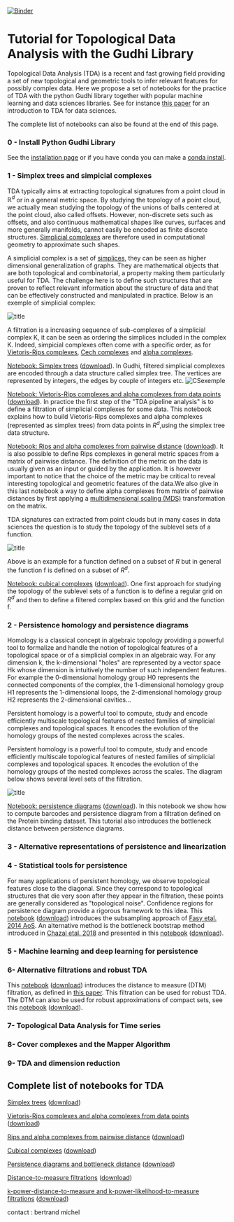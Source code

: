 [![Binder](https://mybinder.org/badge_logo.svg)](https://mybinder.org/v2/gh/GUDHI/TDA-tutorial/master)

# Tutorial for Topological Data Analysis with the Gudhi Library

Topological Data Analysis (TDA) is a recent and fast growing  field providing a set of new topological and geometric tools to infer relevant features for possibly complex data. Here we propose a set of notebooks for the practice of TDA with the python Gudhi library together with popular machine learning and data sciences libraries.
See for instance [this paper](https://arxiv.org/abs/1710.04019) for an introduction to TDA for data sciences.

The complete list of notebooks can also be found at the end of this page.

### 0 - Install Python Gudhi Library  

See the [installation page](http://gudhi.gforge.inria.fr/python/latest/installation.html) or if you have conda you can make a [conda install](https://anaconda.org/conda-forge/gudhi).

### 1 - Simplex trees and simpicial complexes

TDA typically aims at extracting topological signatures from a point cloud in $\mathbb R^d$ or in a general metric space. By studying the topology of a point cloud, we actually mean studying the topology of the unions of balls centered at the point cloud, also called offsets. However, non-discrete sets such as offsets, and also continuous mathematical shapes like curves, surfaces and more generally manifolds, cannot easily be encoded as finite discrete structures. [Simplicial complexes](https://en.wikipedia.org/wiki/Simplicial_complex) are therefore used in computational geometry to approximate such shapes. 

A simplicial complex is a set of [simplices](https://en.wikipedia.org/wiki/Simplex), they can be seen as higher dimensional generalization of graphs. They are mathematical objects that are both topological and combinatorial, a property making them particularly useful for TDA. The challenge here is to define such structures that are proven to reflect relevant information about the structure of data and that can be effectively constructed and manipulated in practice. Below is an exemple of simplicial complex:

![title](Images/Pers14.PNG)
 
A filtration is a increasing sequence of sub-complexes of a simplicial complex K, it can be seen as ordering the simplices included in the complex K. Indeed, simpicial complexes often come with a specific order, as for [Vietoris-Rips complexes](https://en.wikipedia.org/wiki/Vietoris%E2%80%93Rips_complex), [Cech complexes](https://en.wikipedia.org/wiki/%C4%8Cech_complex) and [alpha complexes](https://en.wikipedia.org/wiki/Alpha_shape#Alpha_complex). 

[Notebook: Simplex trees](https://gudhi.github.io/TDA-tutorial/Tuto-GUDHI-simplex-Trees.html)
([download](Tuto-GUDHI-simplex-Trees.ipynb)).
In Gudhi, filtered simplicial complexes are encoded through a data structure called simplex tree. The vertices are represented by integers, the edges by couple of integers etc.
![CSexemple](http://gudhi.gforge.inria.fr/python/latest/_images/Simplex_tree_representation.png)


[Notebook: Vietoris-Rips complexes and alpha complexes from data points](https://gudhi.github.io/TDA-tutorial/Tuto-GUDHI-simplicial-complexes-from-data-points.html)
([download](Tuto-GUDHI-simplicial-complexes-from-data-points.ipynb)).
In practice the first step of the "TDA pipeline analysis" is to define a filtration of simplicial complexes for some data. This  notebook explains how to build Vietoris-Rips complexes and alpha complexes (represented as simplex trees) from data points in $R^d$,using the simplex tree data structure.

[Notebook: Rips and alpha complexes from pairwise distance](https://gudhi.github.io/TDA-tutorial/Tuto-GUDHI-simplicial-complexes-from-distance-matrix.html)
([download](Tuto-GUDHI-simplicial-complexes-from-distance-matrix.ipynb)).
It is also possible to define Rips complexes in general metric spaces from a matrix of pairwise distance. The definition of the metric on the data is usually given as an input or guided by the application. It is however important to notice that the choice of the metric may be critical to reveal interesting topological and geometric features of the data.We also give in this last notebook a way to define alpha complexes from matrix of pairwise distances by first applying a [multidimensional scaling (MDS)](https://en.wikipedia.org/wiki/Multidimensional_scaling) transformation on the matrix.


TDA signatures can extracted from point clouds but in many cases in data sciences the question is to study the topology of the sublevel sets of a function. 

![title](Images/sublevf.png)

Above is an example for a function defined on a subset of $R$ but in general the function f is defined on a subset of $R^d$. 

[Notebook: cubical complexes](https://gudhi.github.io/TDA-tutorial/Tuto-GUDHI-cubical-complexes.html)
([download](Tuto-GUDHI-cubical-complexes.ipynb)).
One first approach for studying the topology of the sublevel sets of a function is to define a regular grid on $R^d$ and then to define a filtered complex based on this grid and the function f.
 




### 2 - Persistence homology and persistence diagrams

Homology is a classical concept in algebraic topology providing a powerful tool to formalize and handle the notion of topological features of a topological space or of a simplicial complex in an algebraic way. For any dimension k, the k-dimensional "holes" are represented by a vector space Hk whose dimension is intuitively the number of such independent features. For example the 0-dimensional homology group H0 represents the connected components of the complex, the 1-dimensional homology group H1 represents the 1-dimensional loops, the 2-dimensional homology group H2 represents the 2-dimensional cavities...

Persistent homology is a powerful tool to compute, study and encode efficiently multiscale topological features of nested families of simplicial complexes and topological spaces. It encodes the evolution of the homology groups of the nested complexes across the scales.

Persistent homology is a powerful tool to compute, study and encode efficiently multiscale topological features of nested families of simplicial complexes and topological spaces. It encodes the evolution of the homology groups of the nested complexes across the scales. The diagram below shows several level sets of the filtration.

![title](Images/pers.png)    
    

[Notebook: persistence diagrams](https://gudhi.github.io/TDA-tutorial/Tuto-GUDHI-persistence-diagrams.html)
([download](Tuto-GUDHI-persistence-diagrams.ipynb)).
In this notebook we show how to compute barcodes and persistence diagram from a filtration defined on the Protein binding dataset. This tutorial also introduces the bottleneck distance between persistence diagrams. 


### 3 - Alternative representations of persistence and linearization


### 4 - Statistical tools for persistence
For many applications of persistent homology, we observe topological features close to the diagonal. Since they correspond to topological structures that die very soon after they appear in the filtration, these points are generally considered as "topological noise". Confidence regions for persistence diagram provide a rigorous framework to this idea. This [notebook](https://gudhi.github.io/TDA-tutorial/Tuto-GUDHI-ConfRegions-PersDiag-datapoints.html)
([download](Tuto-GUDHI-ConfRegions-PersDiag-datapoints.ipynb))
introduces the subsampling approach of [Fasy etal. 2014 AoS](https://projecteuclid.org/download/pdfview_1/euclid.aos/1413810729). An alternative method is the bottleneck bootstrap method introduced in [Chazal etal. 2018](http://www.jmlr.org/papers/v18/15-484.html) and presented in this [notebook](https://gudhi.github.io/TDA-tutorial/Tuto-GUDHI-ConfRegions-PersDiag-BottleneckBootstrap.html)
([download](Tuto-GUDHI-ConfRegions-PersDiag-datapoints.ipynb)).

### 5 - Machine learning and deep learning for persistence


### 6- Alternative filtrations and robust TDA

This  [notebook](https://gudhi.github.io/TDA-tutorial/Tuto-GUDHI-DTM-filtrations.html)
([download](Tuto-GUDHI-ConfRegions-DTM-filtrations.ipynb))
introduces the distance to measure (DTM) filtration, as defined in [this paper](https://arxiv.org/abs/1811.04757). This filtration can be used for robust TDA. The DTM can also be used for robust approximations of compact sets, see this [notebook](https://gudhi.github.io/TDA-tutorial/Tuto-GUDHI-kPDTM-kPLM.html)
([download](Tuto-GUDHI-ConfRegions-kPDTM-kPLM.ipynb)).


### 7- Topological Data Analysis for Time series


### 8- Cover complexes and the Mapper Algorithm 


### 9- TDA and dimension reduction



## Complete list of notebooks for TDA

[Simplex trees](https://gudhi.github.io/TDA-tutorial/Tuto-GUDHI-simplex-Trees.html)
([download](Tuto-GUDHI-ConfRegions-simplex-Trees.ipynb))

[Vietoris-Rips complexes and alpha complexes from data points](https://gudhi.github.io/TDA-tutorial/Tuto-GUDHI-simplicial-complexes-from-data-points.html)  
([download](Tuto-GUDHI-simplicial-complexes-from-data-points.ipynb))

[Rips and alpha complexes from pairwise distance](https://gudhi.github.io/TDA-tutorial/Tuto-GUDHI-simplicial-complexes-from-distance-matrix.html)
([download](Tuto-GUDHI-simplicial-complexes-from-distance-matrix.ipynb))

[Cubical complexes](https://gudhi.github.io/TDA-tutorial/Tuto-GUDHI-cubical-complexes.html)
([download](Tuto-GUDHI-cubical-complexes.ipynb))

[Persistence diagrams and bottleneck distance](https://gudhi.github.io/TDA-tutorial/Tuto-GUDHI-persistence-diagrams.html)
([download](Tuto-GUDHI-persistence-diagrams.ipynb))

[Distance-to-measure filtrations](https://gudhi.github.io/TDA-tutorial/Tuto-GUDHI-DTM-filtrations.html)
([download](Tuto-GUDHI-DTM-filtrations.ipynb))

[k-power-distance-to-measure and k-power-likelihood-to-measure filtrations](https://gudhi.github.io/TDA-tutorial/Tuto-GUDHI-kPDTM-kPLM.html)
([download](Tuto-GUDHI-kPDTM-kPLM.ipynb))

contact : bertrand michel 

